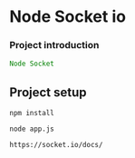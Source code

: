 # Node Socket io

### Project introduction

```javascript
Node Socket
```

## Project setup

```
npm install
```

```
node app.js
```

```
https://socket.io/docs/
```
